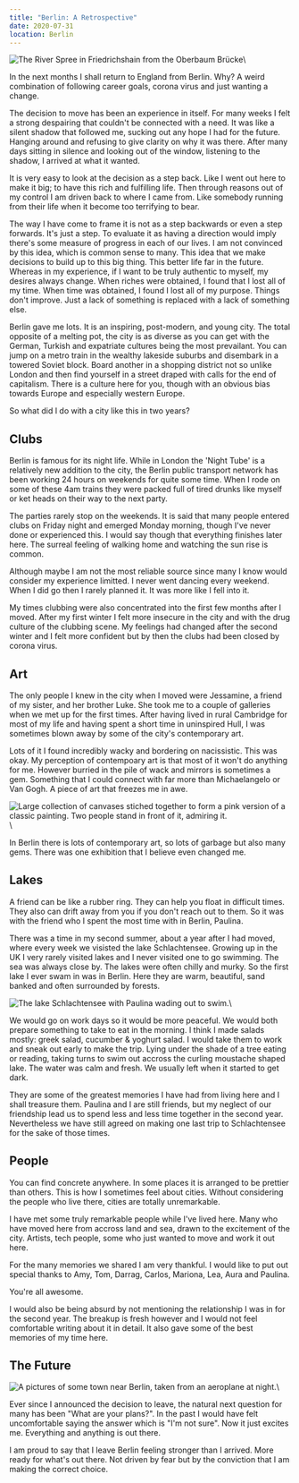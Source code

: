 ```yaml
---
title: "Berlin: A Retrospective"
date: 2020-07-31
location: Berlin
---
```


![The River Spree in Friedrichshain from the Oberbaum Brücke](/images/friedrichshain.JPEG)\

In the next months I shall return to England from Berlin. Why? A weird
combination of following career goals, corona virus and just wanting a change.

The decision to move has been an experience in itself. For many weeks I felt
a strong despairing that couldn't be connected with a need. It was like
a silent shadow that followed me, sucking out any hope I had for the future.
Hanging around and refusing to give clarity on why it was there. After many
days sitting in silence and looking out of the window, listening to the shadow,
I arrived at what it wanted.

It is very easy to look at the decision as a step back. Like I went out here to
make it big; to have this rich and fulfilling life. Then through reasons out of
my control I am driven back to where I came from. Like somebody running from
their life when it become too terrifying to bear.

The way I have come to frame it is not as a step backwards or even a step
forwards. It's just a step. To evaluate it as having a direction would
imply there's some measure of progress in each of our lives. I am not convinced
by this idea, which is common sense to many. This idea that we make decisions
to build up to this big thing. This better life far in the future. Whereas in
my experience, if I want to be truly authentic to myself, my desires always
change. When riches were obtained, I found that I lost all of my time. When
time was obtained, I found I lost all of my purpose. Things don't improve. Just
a lack of something is replaced with a lack of something else.

Berlin gave me lots. It is an inspiring, post-modern, and young city. The total 
opposite of a melting pot, the city is as diverse as you can get with the
German, Turkish and expatriate cultures being the most prevailant. You can jump
on a metro train in the wealthy lakeside suburbs and disembark in a towered
Soviet block. Board another in a shopping district not so unlike London and
then find yourself in a street draped with calls for the end of capitalism.
There is a culture here for you, though with an obvious bias towards Europe and
especially western Europe.

So what did I do with a city like this in two years?

## Clubs

Berlin is famous for its night life. While in London the 'Night Tube' is
a relatively new addition to the city, the Berlin public transport network has
been working 24 hours on weekends for quite some time. When I rode on some of
these 4am trains they were packed full of tired drunks like myself or
ket heads on their way to the next party. 

The parties rarely stop on the weekends. It is said that many people entered
clubs on Friday night and emerged Monday morning, though I've never done or
experienced this. I would say though that everything finishes later here. The
surreal feeling of walking home and watching the sun rise is common.

Although maybe I am not the most reliable source since many I know would
consider my experience limitted. I never went dancing every weekend. When I did
go then I rarely planned it. It was more like I fell into it. 

My times clubbing were also concentrated into the first few months after
I moved. After my first winter I felt more insecure in the city and with the
drug culture of the clubbing scene. My feelings had changed after the second
winter and I felt more confident but by then the clubs had been closed by
corona virus.

## Art

The only people I knew in the city when I moved were Jessamine, a friend of my
sister, and her brother Luke. She took me to a couple of galleries when we met
up for the first times. After having lived in rural Cambridge for most of my
life and having spent a short time in uninspired Hull, I was sometimes blown
away by some of the city's contemporary art.

Lots of it I found incredibly wacky and bordering on nacissistic. This was
okay. My perception of contempoary art is that most of it won't do anything for
me. However burried in the pile of wack and mirrors is sometimes a gem.
Something that I could connect with far more than Michaelangelo or Van Gogh.
A piece of art that freezes me in awe. 

![Large collection of canvases stiched together to form a pink version of a classic painting. Two people stand in front of it, admiring it.](/images/pink-canvas.JPEG)\

In Berlin there is lots of contemporary art, so lots of garbage but also many
gems. There was one exhibition that I believe even changed me.

## Lakes

A friend can be like a rubber ring. They can help you float in difficult times.
They also can drift away from you if you don't reach out to them. So it was with
the friend who I spent the most time with in Berlin, Paulina.

There was a time in my second summer, about a year after I had moved, where every week we visisted the lake Schlachtensee. Growing up in the UK I very rarely visited lakes and I never visited one to go swimming. The sea was always close by. The lakes were often chilly and murky. So the first lake I ever swam in was in Berlin. Here they are warm, beautiful, sand banked and often surrounded by forests.

![The lake Schlachtensee with Paulina wading out to swim.](/images/schlachtensee.JPEG)\

We would go on work days so it would be more peaceful. We would both prepare
something to take to eat in the morning. I think I made salads mostly: greek
salad, cucumber & yoghurt salad. I would take them to work and sneak out early
to make the trip. Lying under the shade of a tree eating or reading, taking
turns to swim out accross the curling moustache shaped lake. The water was calm
and fresh. We usually left when it started to get dark.

They are some of the greatest memories I have had from living here and I shall
treasure them. Paulina and I are still friends, but my neglect of our
friendship lead us to spend less and less time together in the second year.
Nevertheless we have still agreed on making one last trip to Schlachtensee for
the sake of those times.

## People

You can find concrete anywhere. In some places it is arranged to be prettier
than others. This is how I sometimes feel about cities. Without
considering the people who live there, cities are totally unremarkable.

I have met some truly remarkable people while I've lived here. Many who have
moved here from accross land and sea, drawn to the excitement of the city.
Artists, tech people, some who just wanted to move and work it out here. 

For the many memories we shared I am very thankful. I would like to put out
special thanks to Amy, Tom, Darrag, Carlos, Mariona, Lea, Aura and Paulina.

You're all awesome.

I would also be being absurd by not mentioning the relationship I was in for the second year. The breakup is fresh however and I would not feel comfortable writing about it in detail. It also gave some of the best memories of my time here.

## The Future

![A pictures of some town near Berlin, taken from an aeroplane at night.](/images/berlin-from-aeroplane.JPEG)\

Ever since I announced the decision to leave, the natural next question for many has been "What are your plans?". In the past I would have felt uncomfortable saying the answer which is "I'm not sure". Now it just excites me. Everything and anything is out there. 

I am proud to say that I leave Berlin feeling stronger than I arrived. More
ready for what's out there. Not driven by fear but by the conviction that I am
making the correct choice.

